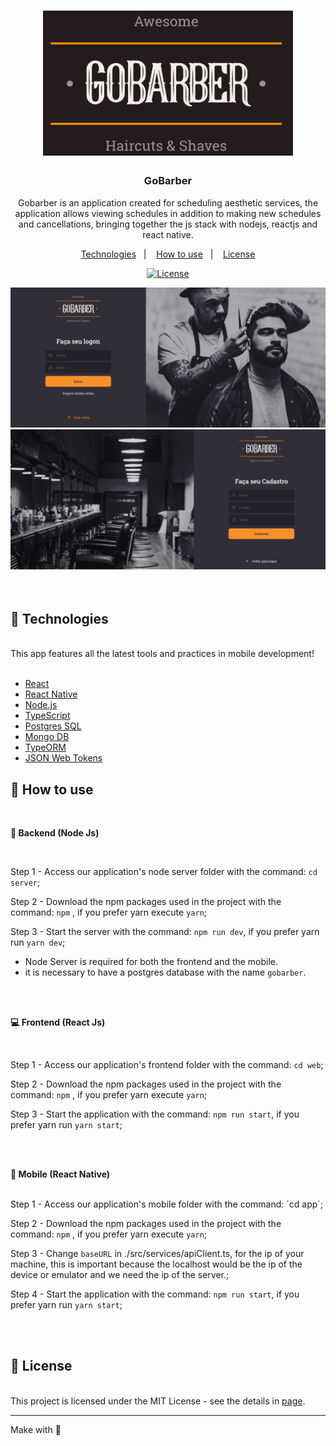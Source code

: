 <h1 align="center">
     <img src="./github/logo.svg" alt="GoBarber logo" width="400">
</h1>

<h3 align="center">
 GoBarber
</h3>

<p align="center">Gobarber is an application created for scheduling aesthetic services, the application allows viewing schedules in addition to making new schedules and cancellations, bringing together the js stack with nodejs, reactjs and react native.</p>

<p align="center">
  <a href="#rocket-technologies">Technologies</a>&nbsp;&nbsp;&nbsp;|&nbsp;&nbsp;&nbsp;
  <a href="#-how-to-use">How to use</a>&nbsp;&nbsp;&nbsp;|&nbsp;&nbsp;&nbsp;
  <a href="#memo-license">License</a>
</p>

<p align="center">
  <a href="https://opensource.org/licenses/MIT" >
    <img alt="License" src="https://img.shields.io/badge/license-MIT-%23F8952D">
  </a>
</p>

<div>
     <img src="./github/page1.png" alt="Login screenshot" width="880">
     <img src="./github/page2.png" alt="Cadastro screenshot" width="880">
</div>

<br />
<br />

## :rocket: Technologies

<br />
This app features all the latest tools and practices in mobile development!
<br />
<br />

- [React](https://reactjs.org)
- [React Native](https://facebook.github.io/react-native/)
- [Node.js](https://nodejs.org/)
- [TypeScript](https://www.typescriptlang.org/)
- [Postgres SQL](https://www.postgresql.org/)
- [Mongo DB](https://www.mongodb.com/)
- [TypeORM](https://typeorm.io/)
- [JSON Web Tokens](hhttps://jwt.io/)

## 📢 How to use

<br />

**📡 Backend (Node Js)**

<br />

Step 1 - Access our application's node server folder with the command: `cd server`;

Step 2 - Download the npm packages used in the project with the command: `npm` , if you prefer yarn execute `yarn`;

Step 3 - Start the server with the command: `npm run dev`, if you prefer yarn run `yarn dev`;

- Node Server is required for both the frontend and the mobile.
- it is necessary to have a postgres database with the name `gobarber`.

<br />
<br />

**💻 Frontend (React Js)**

<br />

Step 1 - Access our application's frontend folder with the command: `cd web`;

Step 2 - Download the npm packages used in the project with the command: `npm` , if you prefer yarn execute `yarn`;

Step 3 - Start the application with the command: `npm run start`, if you prefer yarn run `yarn start`;

<br />
<br />

**📱 Mobile (React Native)**

<br />
Step 1 - Access our application's mobile folder with the command: `cd app`;

Step 2 - Download the npm packages used in the project with the command: `npm` , if you prefer yarn execute `yarn`;

Step 3 - Change `baseURL` in ./src/services/apiClient.ts, for the ip of your machine, this is important because the localhost would be the ip of the device or emulator and we need the ip of the server.;

Step 4 - Start the application with the command: `npm run start`, if you prefer yarn run `yarn start`;

<br />
<br />

## :memo: License

<br />
This project is licensed under the MIT License - see the details in <a href="https://opensource.org/licenses/MIT">page</a>.

---

Make with :purple_heart:
